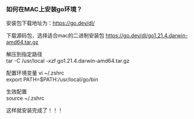 ### 如何在MAC上安装go环境？

安装包下载地址为：https://go.dev/dl/

下载源码包，选择适合mac的二进制安装包
https://go.dev/dl/go1.21.4.darwin-amd64.tar.gz

解压到指定路径  
tar -C /usr/local -xzf go1.21.4.darwin-amd64.tar.gz

配置环境变量
vi ~/.zshrc  
export PATH=$PATH:/usr/local/go/bin

生效配置  
source ~/.zshrc

这样就安装完成了！！！